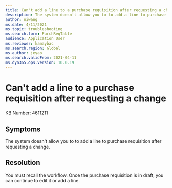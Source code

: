 ```yaml
---
title: Can't add a line to a purchase requisition after requesting a change
description: The system doesn't allow you to to add a line to purchase requisition after requesting a change
author: niwang
ms.date: 4/11/2021
ms.topic: troubleshooting
ms.search.form: PurchReqTable
audience: Application User
ms.reviewer: kamaybac
ms.search.region: Global
ms.author: jeyao
ms.search.validFrom: 2021-04-11
ms.dyn365.ops.version: 10.0.19
---
```


# Can't add a line to a purchase requisition after requesting a change

KB Number: 4611211

## Symptoms

The system doesn't allow you to to add a line to purchase requisition after requesting a change.

## Resolution

You must recall the workflow. Once the purchase requisition is in draft, you can continue to edit it or add a line.
